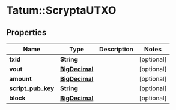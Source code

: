 # Tatum::ScryptaUTXO

## Properties
Name | Type | Description | Notes
------------ | ------------- | ------------- | -------------
**txid** | **String** |  | [optional] 
**vout** | [**BigDecimal**](BigDecimal.md) |  | [optional] 
**amount** | [**BigDecimal**](BigDecimal.md) |  | [optional] 
**script_pub_key** | **String** |  | [optional] 
**block** | [**BigDecimal**](BigDecimal.md) |  | [optional] 

